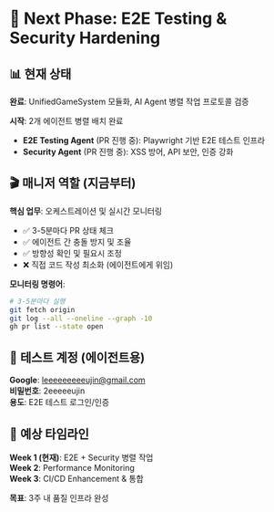 # 🎯 Next Phase: E2E Testing & Security Hardening

## 📊 현재 상태

**완료**: UnifiedGameSystem 모듈화, AI Agent 병렬 작업 프로토콜 검증

**시작**: 2개 에이전트 병렬 배치 완료
- **E2E Testing Agent** (PR 진행 중): Playwright 기반 E2E 테스트 인프라
- **Security Agent** (PR 진행 중): XSS 방어, API 보안, 인증 강화

## 🎬 매니저 역할 (지금부터)

**핵심 업무**: 오케스트레이션 및 실시간 모니터링
- ✅ 3-5분마다 PR 상태 체크
- ✅ 에이전트 간 충돌 방지 및 조율
- ✅ 방향성 확인 및 필요시 조정
- ❌ 직접 코드 작성 최소화 (에이전트에게 위임)

**모니터링 명령어**:
```bash
# 3-5분마다 실행
git fetch origin
git log --all --oneline --graph -10
gh pr list --state open
```

## 📝 테스트 계정 (에이전트용)

**Google**: leeeeeeeeeujin@gmail.com  
**비밀번호**: 2eeeeeujin  
**용도**: E2E 테스트 로그인/인증

## 🚀 예상 타임라인

**Week 1 (현재)**: E2E + Security 병렬 작업  
**Week 2**: Performance Monitoring  
**Week 3**: CI/CD Enhancement & 통합

**목표**: 3주 내 품질 인프라 완성
